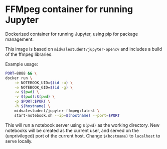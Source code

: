 # FFMpeg container for running Jupyter

Dockerized container for running Jupyter, using pip for package management.

This image is based on `midvalestudent/jupyter-opencv` and includes a build of
the ffmpeg libraries.

Example usage:

```bash
PORT=8888 && \
docker run \
    -e NOTEBOOK_UID=$(id -u) \
    -e NOTEBOOK_GID=$(id -g) \
    -w $(pwd) \
    -v $(pwd):$(pwd) \
    -p $PORT:$PORT \
    -h $(hostname) \
    midvalestudent/jupyter-ffmpeg:latest \
    start-notebook.sh --ip=$(hostname) --port=$PORT
```

This will run a notebook server using `$(pwd)` as the working directory.  New
notebooks will be created as the current user, and served on the (unprivileged)
port of the current host.  Change `$(hostname)` to `localhost` to serve locally.
